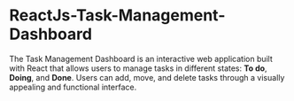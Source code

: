 # ReactJs-Task-Management-Dashboard
The Task Management Dashboard is an interactive web application built with React that allows users to manage tasks in different states: **To do**, **Doing**, and **Done**. Users can add, move, and delete tasks through a visually appealing and functional interface. 

